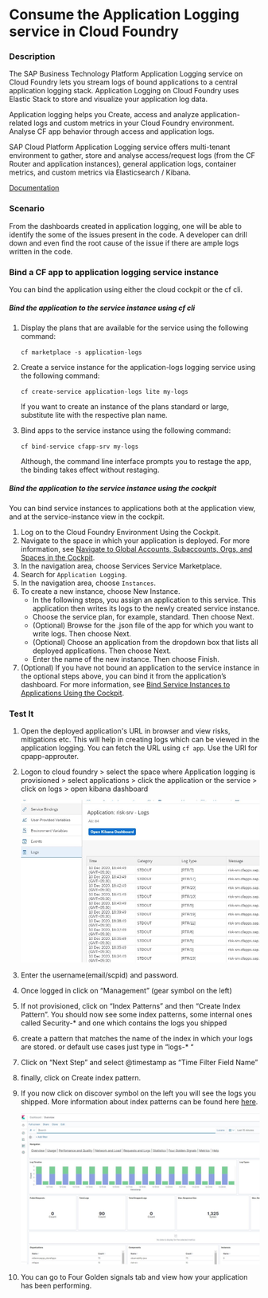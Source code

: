 # Consume the Application Logging service in Cloud Foundry

### Description

The SAP Business Technology Platform Application Logging service on Cloud Foundry lets you stream logs of bound applications to a central application logging stack. Application Logging on Cloud Foundry uses Elastic Stack to store and visualize your application log data.

Application logging helps you Create, access and analyze application-related logs and custom metrics in your Cloud Foundry environment. Analyse CF app behavior through access and application logs.

SAP Cloud Platform Application Logging service offers multi-tenant environment to gather, store and analyse access/request logs (from the CF Router and application instances), general application logs, container metrics, and custom metrics via Elasticsearch / Kibana.

[Documentation](https://help.sap.com/viewer/ee8e8a203e024bbb8c8c2d03fce527dc/Cloud/en-US/68454d44ad41458788959485a24305e2.html)

### Scenario

From the dashboards created in application logging, one will be able to identify the some of the issues present in the code. A developer can drill down and even find the root cause of the issue if there are ample logs written in the code. 
 
### Bind a CF app to application logging service instance

You can bind the application using either the cloud cockpit or the cf cli.

##### Bind the application to the service instance using cf cli

1. Display the plans that are available for the service using the following command:
	
	`cf marketplace -s application-logs`
   
2. Create a service instance for the application-logs logging service using the following command:
   
	`cf create-service application-logs lite my-logs`
   
	If you want to create an instance of the plans standard or large, substitute lite with the respective plan name.
   
3. Bind apps to the service instance using the following command:
   
	`cf bind-service cfapp-srv my-logs`
	
	Although, the command line interface prompts you to restage the app, the binding takes effect without restaging.

##### Bind the application to the service instance using the cockpit

You can bind service instances to applications both at the application view, and at the service-instance view in the cockpit.

1.  Log on to the Cloud Foundry Environment Using the Cockpit.
2.  Navigate to the space in which your application is deployed. For more information, see [Navigate to Global Accounts, Subaccounts, Orgs, and Spaces in the Cockpit](https://help.sap.com/viewer/65de2977205c403bbc107264b8eccf4b/Cloud/en-US/5bf87353bf994819b8803e5910d8450f.html).
3.  In the navigation area, choose Services Service Marketplace.
4.  Search for `Application Logging`.
5.  In the navigation area, choose `Instances`.
6.  To create a new instance, choose New Instance.
    - In the following steps, you assign an application to this service. This application then writes its logs to the newly created service instance.
    - Choose the service plan, for example, standard. Then choose Next.
    - (Optional) Browse for the .json file of the app for which you want to write logs. Then choose Next.
    - (Optional) Choose an application from the dropdown box that lists all deployed applications. Then choose Next.
    - Enter the name of the new instance. Then choose Finish.
7.  (Optional) If you have not bound an application to the service instance in the optional steps above, you can bind it from the application’s dashboard. For more information, see [Bind Service Instances to Applications Using the Cockpit](https://help.sap.com/viewer/65de2977205c403bbc107264b8eccf4b/Cloud/en-US/2d2a3e8b2f1348ffbb54eaae10d80b95.html).


### Test It

1. Open the deployed application's URL in browser and view risks, mitigations etc. This will help in creating logs which can be viewed in the application logging.
   You can fetch the URL using `cf app`. Use the URl for cpapp-approuter.
   
2. Logon to cloud foundry > select the space where Application logging is provisioned > select applications > click the application or the service > click on logs > open kibana dashboard

	![applogging: scpcockpit](markdown/images/logs.JPG)

3. Enter the username(email/scpid) and password.

4. Once logged in click on “Management” (gear symbol on the left)

5. If not provisioned, click on “Index Patterns” and then “Create Index Pattern”. You should now see some index patterns, some internal ones called Security-\* and one which contains the logs you shipped

6. create a pattern that matches the name of the index in which your logs are stored. or default use cases just type in “logs-\* “

7. Click on “Next Step” and select @timestamp as “Time Filter Field Name”

8. finally, click on Create index pattern.

9. If you now click on discover symbol on the left you will see the logs you shipped. More information about index patterns can be found here [here](https://www.elastic.co/guide/en/kibana/current/index-patterns.html).

	![applogging: dashboard](markdown/images/Applicationlogging_dashboard.JPG)

10. You can go to Four Golden signals tab and view how your application has been performing.  
